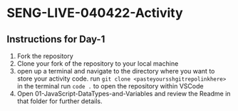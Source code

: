 # SENG-LIVE-040422-Activity

## Instructions for Day-1
1. Fork the repository  
2. Clone your fork of the repository to your local machine
3. open up a terminal and navigate to the directory where you want to store your activity code. 
run  `git clone <pasteyoursshgitrepolinkhere>` in the terminal
run `code .` to open the repository within VSCode
4. Open 01-JavaScript-DataTypes-and-Variables and review the Readme in that folder for further details.
